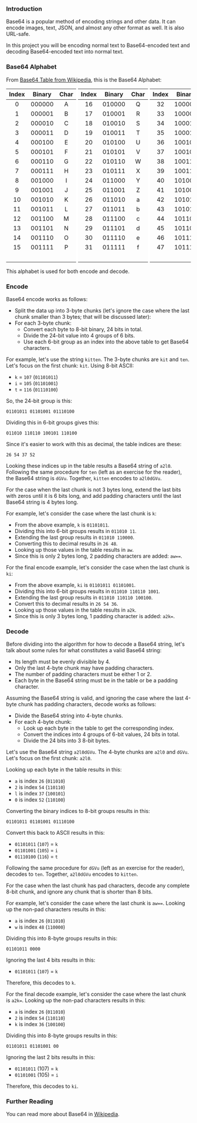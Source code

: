 <style>
th:nth-child(3), th:nth-child(6), th:nth-child(9), td:nth-child(3), td:nth-child(6), td:nth-child(9) {
    border-right: 5px white solid
}
</style>

### Introduction

Base64 is a popular method of encoding strings and other data. It can encode
images, text, JSON, and almost any other format as well. It is also URL-safe.

In this project you will be encoding normal text to Base64-encoded text and
decoding Base64-encoded text into normal text.

### Base64 Alphabet

From [Base64 Table from Wikipedia][1], this is the Base64 Alphabet:

| Index | Binary  | Char | Index | Binary  | Char | Index | Binary  | Char | Index | Binary  | Char |
| :---: | :-----: | :--: | :---: | :-----: | :--: | :---: | :-----: | :--: | :---: | :-----: | :--: |
|     0 | 000000  | A    |    16 | 010000  | Q    |    32 | 100000  | g    |    48 | 110000  | w    |
|     1 | 000001  | B    |    17 | 010001  | R    |    33 | 100001  | h    |    49 | 110001  | x    |
|     2 | 000010  | C    |    18 | 010010  | S    |    34 | 100010  | i    |    50 | 110010  | y    |
|     3 | 000011  | D    |    19 | 010011  | T    |    35 | 100011  | j    |    51 | 110011  | z    |
|     4 | 000100  | E    |    20 | 010100  | U    |    36 | 100100  | k    |    52 | 110100  | 0    |
|     5 | 000101  | F    |    21 | 010101  | V    |    37 | 100101  | l    |    53 | 110101  | 1    |
|     6 | 000110  | G    |    22 | 010110  | W    |    38 | 100110  | m    |    54 | 110110  | 2    |
|     7 | 000111  | H    |    23 | 010111  | X    |    39 | 100111  | n    |    55 | 110111  | 3    |
|     8 | 001000  | I    |    24 | 011000  | Y    |    40 | 101000  | o    |    56 | 111000  | 4    |
|     9 | 001001  | J    |    25 | 011001  | Z    |    41 | 101001  | p    |    57 | 111001  | 5    |
|    10 | 001010  | K    |    26 | 011010  | a    |    42 | 101010  | q    |    58 | 111010  | 6    |
|    11 | 001011  | L    |    27 | 011011  | b    |    43 | 101011  | r    |    59 | 111011  | 7    |
|    12 | 001100  | M    |    28 | 011100  | c    |    44 | 101100  | s    |    60 | 111100  | 8    |
|    13 | 001101  | N    |    29 | 011101  | d    |    45 | 101101  | t    |    61 | 111101  | 9    |
|    14 | 001110  | O    |    30 | 011110  | e    |    46 | 101110  | u    |    62 | 111110  | +    |
|    15 | 001111  | P    |    31 | 011111  | f    |    47 | 101111  | v    |    63 | 111111  | /    |
|       |         |      |       |         |      |       |         |      |       | Padding | =    |

This alphabet is used for both encode and decode.

### Encode

Base64 encode works as follows:

- Split the data up into 3-byte chunks (let's ignore the case where the last chunk
  smaller than 3 bytes; that will be discussed later):
- For each 3-byte chunk:
  - Convert each byte to 8-bit binary, 24 bits in total.
  - Divide the 24-bit value into 4 groups of 6 bits.
  - Use each 6-bit group as an index into the above table to get Base64 characters.

For example, let's use the string `kitten`. The 3-byte chunks are `kit` and `ten`. Let's
focus on the first chunk: `kit`. Using 8-bit ASCII:

- `k` = `107` (`01101011`)
- `i` = `105` (`01101001`)
- `t` = `116` (`01110100`)

So, the 24-bit group is this:

```
01101011 01101001 01110100
```

Dividing this in 6-bit groups gives this:

```
011010 110110 100101 110100
```

Since it's easier to work with this as decimal, the table indices are these:

```
26 54 37 52
```

Looking these indices up in the table results a Base64 string of `a2l0`.
Following the same procedure for `ten` (left as an exercise for the reader),
the Base64 string is `dGVu`. Together, `kitten` encodes to `a2l0dGVu`.

For the case when the last chunk is not 3 bytes long, extend the last
bits with zeros until it is 6 bits long, and add padding characters until
the last Base64 string is 4 bytes long.

For example, let's consider the case where the last chunk is `k`:

- From the above example, `k` is `01101011`.
- Dividing this into 6-bit groups results in `011010 11`.
- Extending the last group results in `011010 110000`.
- Converting this to decimal results in `26 48`.
- Looking up those values in the table results in `aw`.
- Since this is only 2 bytes long, 2 padding characters are added: `aw==`.

For the final encode example, let's consider the case when the last chunk is
`ki`:

- From the above example, `ki` is `01101011 01101001`.
- Dividing this into 6-bit groups results in `011010 110110 1001`.
- Extending the last group results in `011010 110110 100100`.
- Convert this to decimal results in `26 54 36`.
- Looking up those values in the table results in `a2k`.
- Since this is only 3 bytes long, 1 padding character is added: `a2k=`.

### Decode

Before dividing into the algorithm for how to decode a Base64 string, let's
talk about some rules for what constitutes a valid Base64 string:

- Its length must be evenly divisible by 4.
- Only the last 4-byte chunk may have padding characters.
- The number of padding characters must be either 1 or 2.
- Each byte in the Base64 string must be in the table or be a padding
  character.

Assuming the Base64 string is valid, and ignoring the case where the last
4-byte chunk has padding characters, decode works as follows:

- Divide the Base64 string into 4-byte chunks.
- For each 4-byte chunk:
  - Look up each byte in the table to get the corresponding index.
  - Convert the indices into 4 groups of 6-bit values, 24 bits in total.
  - Divide the 24 bits into 3 8-bit bytes.

Let's use the Base64 string `a2l0dGVu`. The 4-byte chunks are `a2l0` and
`dGVu`. Let's focus on the first chunk: `a2l0`.

Looking up each byte in the table results in this:

- `a` is index `26` (`011010`)
- `2` is index `54` (`110110`)
- `l` is index `37` (`100101`)
- `0` is index `52` (`110100`)

Converting the binary indices to 8-bit groups results in this:

```
01101011 01101001 01110100
```

Convert this back to ASCII results in this:

- `01101011` (`107`) = `k`
- `01101001` (`105`) = `i`
- `01110100` (`116`) = `t`

Following the same procedure for `dGVu` (left as an exercise for the reader),
decodes to `ten`. Together, `a2l0dGVu` encodes to `kitten`.

For the case when the last chunk has pad characters, decode any complete
8-bit chunk, and ignore any chunk that is shorter than 8 bits.

For example, let's consider the case where the last chunk is `aw==`. Looking
up the non-pad characters results in this:

- `a` is index `26` (`011010`)
- `w` is index `48` (`110000`)

Dividing this into 8-byte groups results in this:

```
01101011 0000
```

Ignoring the last 4 bits results in this:

- `01101011` (`107`) = `k`

Therefore, this decodes to `k`.

For the final decode example, let's consider the case where the last chunk
is `a2k=`. Looking up the non-pad characters results in this:

- `a` is index `26` (`011010`)
- `2` is index `54` (`110110`)
- `k` is index `36` (`100100`)

Dividing this into 8-byte groups results in this:

```
01101011 01101001 00
```

Ignoring the last 2 bits results in this:

- `01101011` (107) = `k`
- `01101001` (105) = `i`

Therefore, this decodes to `ki`.

### Further Reading

You can read more about Base64 in [Wikipedia][2].

[1]: https://en.wikipedia.org/wiki/Base64#Base64_table_from_RFC_4648
[2]: https://en.wikipedia.org/wiki/Base64
